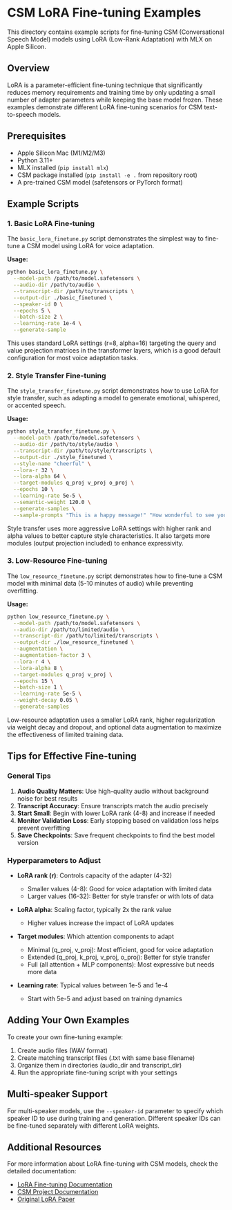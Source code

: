 # CSM LoRA Fine-tuning Examples

This directory contains example scripts for fine-tuning CSM (Conversational Speech Model) models using LoRA (Low-Rank Adaptation) with MLX on Apple Silicon.

## Overview

LoRA is a parameter-efficient fine-tuning technique that significantly reduces memory requirements and training time by only updating a small number of adapter parameters while keeping the base model frozen. These examples demonstrate different LoRA fine-tuning scenarios for CSM text-to-speech models.

## Prerequisites

- Apple Silicon Mac (M1/M2/M3)
- Python 3.11+
- MLX installed (`pip install mlx`)
- CSM package installed (`pip install -e .` from repository root)
- A pre-trained CSM model (safetensors or PyTorch format)

## Example Scripts

### 1. Basic LoRA Fine-tuning

The `basic_lora_finetune.py` script demonstrates the simplest way to fine-tune a CSM model using LoRA for voice adaptation.

**Usage:**

```bash
python basic_lora_finetune.py \
  --model-path /path/to/model.safetensors \
  --audio-dir /path/to/audio \
  --transcript-dir /path/to/transcripts \
  --output-dir ./basic_finetuned \
  --speaker-id 0 \
  --epochs 5 \
  --batch-size 2 \
  --learning-rate 1e-4 \
  --generate-sample
```

This uses standard LoRA settings (r=8, alpha=16) targeting the query and value projection matrices in the transformer layers, which is a good default configuration for most voice adaptation tasks.

### 2. Style Transfer Fine-tuning

The `style_transfer_finetune.py` script demonstrates how to use LoRA for style transfer, such as adapting a model to generate emotional, whispered, or accented speech.

**Usage:**

```bash
python style_transfer_finetune.py \
  --model-path /path/to/model.safetensors \
  --audio-dir /path/to/style/audio \
  --transcript-dir /path/to/style/transcripts \
  --output-dir ./style_finetuned \
  --style-name "cheerful" \
  --lora-r 32 \
  --lora-alpha 64 \
  --target-modules q_proj v_proj o_proj \
  --epochs 10 \
  --learning-rate 5e-5 \
  --semantic-weight 120.0 \
  --generate-samples \
  --sample-prompts "This is a happy message!" "How wonderful to see you today!"
```

Style transfer uses more aggressive LoRA settings with higher rank and alpha values to better capture style characteristics. It also targets more modules (output projection included) to enhance expressivity.

### 3. Low-Resource Fine-tuning

The `low_resource_finetune.py` script demonstrates how to fine-tune a CSM model with minimal data (5-10 minutes of audio) while preventing overfitting.

**Usage:**

```bash
python low_resource_finetune.py \
  --model-path /path/to/model.safetensors \
  --audio-dir /path/to/limited/audio \
  --transcript-dir /path/to/limited/transcripts \
  --output-dir ./low_resource_finetuned \
  --augmentation \
  --augmentation-factor 3 \
  --lora-r 4 \
  --lora-alpha 8 \
  --target-modules q_proj v_proj \
  --epochs 15 \
  --batch-size 1 \
  --learning-rate 5e-5 \
  --weight-decay 0.05 \
  --generate-samples
```

Low-resource adaptation uses a smaller LoRA rank, higher regularization via weight decay and dropout, and optional data augmentation to maximize the effectiveness of limited training data.

## Tips for Effective Fine-tuning

### General Tips

1. **Audio Quality Matters**: Use high-quality audio without background noise for best results
2. **Transcript Accuracy**: Ensure transcripts match the audio precisely
3. **Start Small**: Begin with lower LoRA rank (4-8) and increase if needed
4. **Monitor Validation Loss**: Early stopping based on validation loss helps prevent overfitting
5. **Save Checkpoints**: Save frequent checkpoints to find the best model version

### Hyperparameters to Adjust

* **LoRA rank (r)**: Controls capacity of the adapter (4-32)
  * Smaller values (4-8): Good for voice adaptation with limited data
  * Larger values (16-32): Better for style transfer or with lots of data
  
* **LoRA alpha**: Scaling factor, typically 2x the rank value
  * Higher values increase the impact of LoRA updates

* **Target modules**: Which attention components to adapt
  * Minimal (q_proj, v_proj): Most efficient, good for voice adaptation
  * Extended (q_proj, k_proj, v_proj, o_proj): Better for style transfer
  * Full (all attention + MLP components): Most expressive but needs more data

* **Learning rate**: Typical values between 1e-5 and 1e-4
  * Start with 5e-5 and adjust based on training dynamics

## Adding Your Own Examples

To create your own fine-tuning example:

1. Create audio files (WAV format)
2. Create matching transcript files (.txt with same base filename)
3. Organize them in directories (audio_dir and transcript_dir)
4. Run the appropriate fine-tuning script with your settings

## Multi-speaker Support

For multi-speaker models, use the `--speaker-id` parameter to specify which speaker ID to use during training and generation. Different speaker IDs can be fine-tuned separately with different LoRA weights.

## Additional Resources

For more information about LoRA fine-tuning with CSM models, check the detailed documentation:

- [LoRA Fine-tuning Documentation](../../docs/reference/sesame_csm/lora_finetuning.md)
- [CSM Project Documentation](../../docs/README.md)
- [Original LoRA Paper](https://arxiv.org/abs/2106.09685)